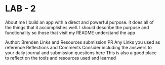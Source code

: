 # LAB - 2

About me
I build an app with a direct and powerful purpose. It does all of the things that it accomplishes well. I should describe the purpose and functionality so those that visit my README understand the app

Author: Brenden
Links and Resources
submission PR
Any Links you used as reference
Reflections and Comments
Consider including the answers to your daily journal and submission questions here
This is also a good place to reflect on the tools and resources used and learned